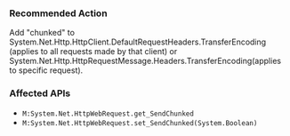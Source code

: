 ### Recommended Action
Add "chunked" to System.Net.Http.HttpClient.DefaultRequestHeaders.TransferEncoding  (applies to all requests made by that client) or System.Net.Http.HttpRequestMessage.Headers.TransferEncoding(applies to specific request).

### Affected APIs
* `M:System.Net.HttpWebRequest.get_SendChunked`
* `M:System.Net.HttpWebRequest.set_SendChunked(System.Boolean)`
